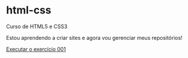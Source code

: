 # html-css
 Curso de HTML5 e CSS3

Estou aprendendo a criar sites e agora vou gerenciar meus repositórios!

<a href="https://patrickregioli.github.io/html-css/exercicios/ex001/index.html">Executar o exercício 001</a>